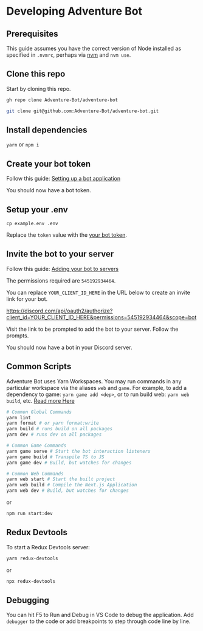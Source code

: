 # Developing Adventure Bot

## Prerequisites

This guide assumes you have the correct version of Node installed as specified in `.nvmrc`, perhaps via [nvm](https://github.com/nvm-sh/nvm) and `nvm use`.

## Clone this repo

Start by cloning this repo.

```sh
gh repo clone Adventure-Bot/adventure-bot
```

```sh
git clone git@github.com:Adventure-Bot/adventure-bot.git
````

## Install dependencies

`yarn` or `npm i`

## Create your bot token

Follow this guide: [Setting up a bot application](https://discordjs.guide/preparations/setting-up-a-bot-application.html#creating-your-bot)

You should now have a bot token.

## Setup your .env

`cp example.env .env`

Replace the `token` value with the [your bot token](#create-your-bot-token).

## Invite the bot to your server

Follow this guide:
[Adding your bot to servers](https://discordjs.guide/preparations/adding-your-bot-to-servers.html#bot-invite-links)

The permissions required are `545192934464`. 

You can replace `YOUR_CLIENT_ID_HERE` in the URL below to create an invite link for your bot.

https://discord.com/api/oauth2/authorize?client_id=YOUR_CLIENT_ID_HERE&permissions=545192934464&scope=bot

Visit the link to be prompted to add the bot to your server. Follow the prompts.

You should now have a bot in your Discord server.

## Common Scripts
Adventure Bot uses Yarn Workspaces. You may run commands in any particular workspace via the aliases `web` and `game`. For example, to add a dependency to game: `yarn game add <dep>`, or to run build web: `yarn web build`, etc. [Read more Here](https://classic.yarnpkg.com/lang/en/docs/workspaces/)

```sh
# Common Global Commands
yarn lint
yarn format # or yarn format:write
yarn build # runs build on all packages
yarn dev # runs dev on all packages

# Common Game Commands
yarn game serve # Start the bot interaction listeners
yarn game build # Transpile TS to JS
yarn game dev # Build, but watches for changes

# Common Web Commands
yarn web start # Start the built project
yarn web build # Compile the Next.js Application
yarn web dev # Build, but watches for changes
```

or

```sh
npm run start:dev
```

## Redux Devtools

To start a Redux Devtools server:

```sh
yarn redux-devtools
```

or

```sh
npx redux-devtools
```

## Debugging

You can hit F5 to Run and Debug in VS Code to debug the application. Add `debugger` to the code or add breakpoints to step through code line by line.
